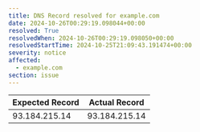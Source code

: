 ```yaml
---
title: DNS Record resolved for example.com
date: 2024-10-26T00:29:19.098044+00:00
resolved: True
resolvedWhen: 2024-10-26T00:29:19.098050+00:00
resolvedStartTime: 2024-10-25T21:09:43.191474+00:00
severity: notice
affected:
  - example.com
section: issue
---
```


| Expected Record  | Actual Record  |
|------------------|----------------|
| 93.184.215.14 | 93.184.215.14 |
